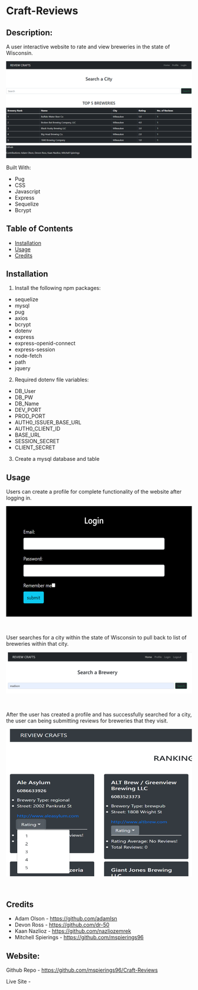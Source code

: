 # Craft-Reviews

## Description:
A user interactive website to rate and view breweries in the state of Wisconsin. 

![screenshot](./public/images/HomePage.PNG)

Built With:
* Pug
* CSS 
* Javascript
* Express
* Sequelize
* Bcrypt


## Table of Contents
* [Installation](#installation)
* [Usage](#usage)
* [Credits](#credits)


## Installation
1. Install the following npm packages:
* sequelize
* mysql
* pug
* axios
* bcrypt
* dotenv
* express
* express-openid-connect
* express-session
* node-fetch
* path
* jquery

2. Required dotenv file variables:
* DB_User 
* DB_PW 
* DB_Name
* DEV_PORT
* PROD_PORT
* AUTH0_ISSUER_BASE_URL
* AUTH0_CLIENT_ID
* BASE_URL
* SESSION_SECRET
* CLIENT_SECRET

3. Create a mysql database and table

## Usage

Users can create a profile for complete functionality of the website after logging in.

<img src = "./public/images/LoginScreen.PNG" width="750" height="300">

&nbsp;

User searches for a city within the state of Wisconsin to pull back to list of breweries within that city.

<img src ="./public/images/CitySearch.PNG" width="750" /> 


&nbsp;

After the user has created a profile and has successfully searched for a city, the user can being submitting reviews for breweries that they visit. 

<img src = "./public/images/RatingOptions.PNG" width="750" height="400">

&nbsp;

## Credits
* Adam Olson - https://github.com/adamlsn
* Devon Ross - https://github.com/dr-50
* Kaan Nazlioz - https://github.com/nazliozemrek
* Mitchell Spierings - https://github.com/mspierings96


## Website:
Github Repo - 
https://github.com/mspierings96/Craft-Reviews

Live Site - 